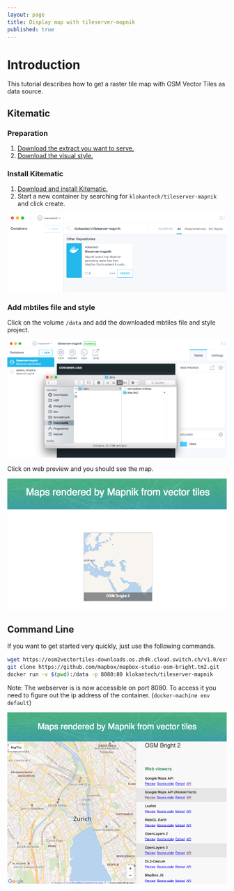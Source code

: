 ```yaml
---
layout: page
title: Display map with tileserver-mapnik
published: true
---
```


# Introduction

This tutorial describes how to get a raster tile map with OSM Vector Tiles as data source.

## Kitematic

### Preparation

1. [Download the extract you want to serve.](http://osm2vectortiles.org/downloads)
2. [Download the visual style.](https://github.com/mapbox/mapbox-studio-osm-bright.tm2.git)

### Install Kitematic

1. [Download and install Kitematic.](https://www.docker.com/docker-toolbox)
2. Start a new container by searching for `klokantech/tileserver-mapnik` and click create. 

![Search Container](/media/search_container.png)

### Add mbtiles file and style

Click on the volume `/data` and add the downloaded mbtiles file and style project.

![Add resources to tileserver](/media/tileserver_add_resources.png)

Click on web preview and you should see the map.

![Container running and serving tiles](/media/tileserver_kitematic_running.png)

## Command Line

If you want to get started very quickly, just use the following commands.

```bash
wget https://osm2vectortiles-downloads.os.zhdk.cloud.switch.ch/v1.0/extracts/zurich.mbtiles
git clone https://github.com/mapbox/mapbox-studio-osm-bright.tm2.git
docker run -v $(pwd):/data -p 8080:80 klokantech/tileserver-mapnik
```
Note: The webserver is is now accessible on port 8080. To access it you need to figure out the ip address of the container. (`docker-machine env default`)

![Container running and serving tiles](/media/tileserver_docker_cmd.png)
